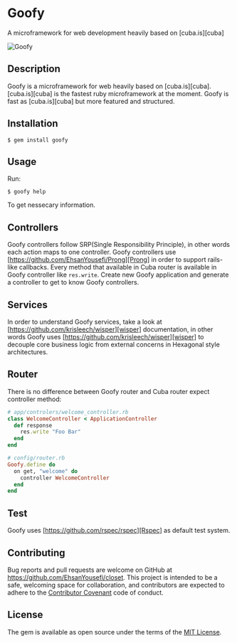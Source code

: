 # Goofy

A microframework for web development heavily based on [cuba.is][cuba]

![Goofy](http://www.coloring-book.info/coloring/Goofy/goofy_12.jpg)

## Description

Goofy is a microframework for web heavily based on [cuba.is][cuba].
[cuba.is][cuba] is the fastest ruby microframework at the moment.
Goofy is fast as [cuba.is][cuba] but more featured and structured.

## Installation

    $ gem install goofy

## Usage

Run:

    $ goofy help

To get nessecary information.

## Controllers

Goofy controllers follow SRP(Single Responsibility Principle), in other words each action maps to one controller.
Goofy controllers use [https://github.com/EhsanYousefi/Prong][Prong] in order to support rails-like callbacks.
Every method that available in Cuba router is available in Goofy controller like `res.write`.
Create new Goofy application and generate a controller to get to know Goofy controllers.

Services
--------
In order to understand Goofy services, take a look at [https://github.com/krisleech/wisper][wisper] documentation, in other words Goofy uses [https://github.com/krisleech/wisper][wisper] to decouple core business logic from external concerns in Hexagonal style architectures.

## Router

There is no difference between Goofy router and Cuba router expect controller method:
```ruby
# app/controlers/welcome_controller.rb
class WelcomeController < ApplicationController
  def response
    res.write "Foo Bar"
  end
end
```
```ruby
# config/router.rb
Goofy.define do
  on get, "welcome" do
    controller WelcomeController
  end
end
```

## Test

Goofy uses [https://github.com/rspec/rspec][Rspec] as default test system.

## Contributing

Bug reports and pull requests are welcome on GitHub at https://github.com/EhsanYousefi/closet. This project is intended to be a safe, welcoming space for collaboration, and contributors are expected to adhere to the [Contributor Covenant](contributor-covenant.org) code of conduct.


## License

The gem is available as open source under the terms of the [MIT License](http://opensource.org/licenses/MIT).
